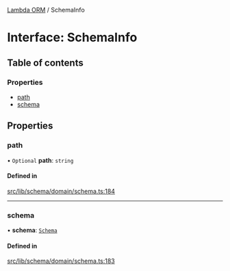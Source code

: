 [Lambda ORM](../README.md) / SchemaInfo

# Interface: SchemaInfo

## Table of contents

### Properties

- [path](SchemaInfo.md#path)
- [schema](SchemaInfo.md#schema)

## Properties

### path

• `Optional` **path**: `string`

#### Defined in

[src/lib/schema/domain/schema.ts:184](https://github.com/lambda-orm/lambdaorm-base/blob/12a29e75fed6aa775b32f4c546f90ce347d15140/src/lib/schema/domain/schema.ts#L184)

___

### schema

• **schema**: [`Schema`](Schema.md)

#### Defined in

[src/lib/schema/domain/schema.ts:183](https://github.com/lambda-orm/lambdaorm-base/blob/12a29e75fed6aa775b32f4c546f90ce347d15140/src/lib/schema/domain/schema.ts#L183)
